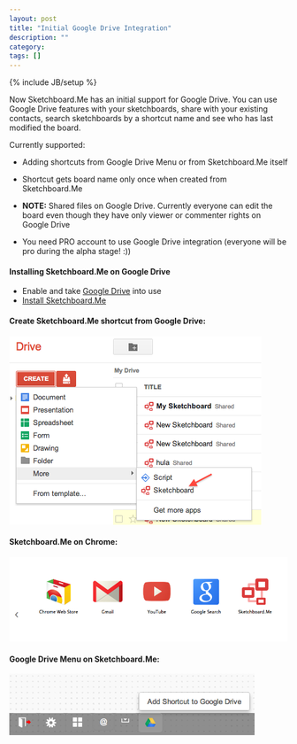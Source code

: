 ```yaml
---
layout: post
title: "Initial Google Drive Integration"
description: ""
category: 
tags: []
---
```

{% include JB/setup %}

Now Sketchboard.Me has an initial support for Google Drive. You can use Google Drive features with your sketchboards, share with your existing contacts, search sketchboards by a shortcut name and see who has last modified the board. 

Currently supported:
* Adding shortcuts from Google Drive Menu or from Sketchboard.Me itself
* Shortcut gets board name only once when created from Sketchboard.Me 
* **NOTE:** Shared files on Google Drive. Currently everyone can edit the board even though they have only viewer or commenter rights on Google Drive

* You need PRO account to use Google Drive integration (everyone will be pro during the alpha stage! :))

#### Installing Sketchboard.Me on Google Drive
- Enable and take [Google Drive](https://drive.google.com) into use
- [Install Sketchboard.Me](https://chrome.google.com/webstore/detail/bgafhjpdkfjfmmjbebbdckolonomaoil)

#### Create Sketchboard.Me shortcut from Google Drive:
![Google Drive Menu](/images/google-drive-menu.png)

#### Sketchboard.Me on Chrome:
![Sketchboard.Me as Chrome App](/images/sketchboardme-chrome-launch.png)

#### Google Drive Menu on Sketchboard.Me:
![Sketchboard Me Google Drive Menu](/images/sketchboard-me-google-drive-menu.png)
